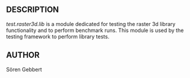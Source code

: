 ## DESCRIPTION

*test.raster3d.lib* is a module dedicated for testing the raster 3d
library functionality and to perform benchmark runs. This module is used
by the testing framework to perform library tests.

## AUTHOR

Sören Gebbert
